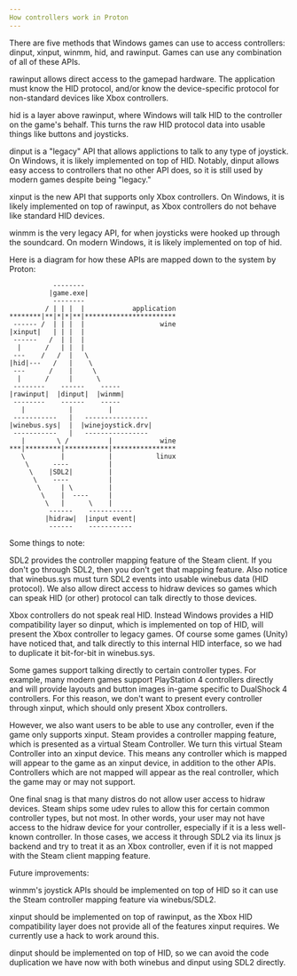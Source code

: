 ```yaml
---
How controllers work in Proton
---
```


There are five methods that Windows games can use to access controllers:
dinput, xinput, winmm, hid, and rawinput. Games can use any combination of all
of these APIs.

rawinput allows direct access to the gamepad hardware. The application must
know the HID protocol, and/or know the device-specific protocol for
non-standard devices like Xbox controllers.

hid is a layer above rawinput, where Windows will talk HID to the controller on
the game's behalf. This turns the raw HID protocol data into usable things like
buttons and joysticks.

dinput is a "legacy" API that allows applictions to talk to any type of
joystick. On Windows, it is likely implemented on top of HID. Notably, dinput
allows easy access to controllers that no other API does, so it is still used
by modern games despite being "legacy."

xinput is the new API that supports only Xbox controllers. On Windows, it is
likely implemented on top of rawinput, as Xbox controllers do not behave like
standard HID devices.

winmm is the very legacy API, for when joysticks were hooked up through the
soundcard. On modern Windows, it is likely implemented on top of hid.


Here is a diagram for how these APIs are mapped down to the system by Proton:


               --------
              |game.exe|
               --------
             / | | |  |            application
    ********|**|*|*|**|***********************
     ------ /  | | |  |                   wine
    |xinput|   | | |  |
     ------   /  | |  |
      |      /   | |  |
     ---    /   /  |   \
    |hid|---   /   |    \
     ---      /    |     \
      |      /     |      \
     --------    ------    -----
    |rawinput|  |dinput|  |winmm|
     --------    ------    -----
       |           |         |
     -----------   |   ----------------
    |winebus.sys|  |  |winejoystick.drv|
     -----------   |   ----------------
       |        \ /          |            wine
    ***|*********|***********|****************
       \         |           |           linux
        \      ----          |
         \    |SDL2|         |
          \    ----          |
           \     | \         |
            \    |  ----     |
             \   |      \    |
              ------    -----------
             |hidraw|  |input event|
              ------    -----------

Some things to note:

SDL2 provides the controller mapping feature of the Steam client. If you don't
go through SDL2, then you don't get that mapping feature. Also notice that
winebus.sys must turn SDL2 events into usable winebus data (HID protocol). We
also allow direct access to hidraw devices so games which can speak HID (or
other) protocol can talk directly to those devices.

Xbox controllers do not speak real HID. Instead Windows provides a HID
compatibility layer so dinput, which is implemented on top of HID, will present
the Xbox controller to legacy games. Of course some games (Unity) have noticed
that, and talk directly to this internal HID interface, so we had to duplicate
it bit-for-bit in winebus.sys.

Some games support talking directly to certain controller types. For example,
many modern games support PlayStation 4 controllers directly and will provide
layouts and button images in-game specific to DualShock 4 controllers. For this
reason, we don't want to present every controller through xinput, which should
only present Xbox controllers.

However, we also want users to be able to use any controller, even if the game
only supports xinput. Steam provides a controller mapping feature, which is
presented as a virtual Steam Controller. We turn this virtual Steam Controller
into an xinput device. This means any controller which is mapped will appear to
the game as an xinput device, in addition to the other APIs. Controllers which
are not mapped will appear as the real controller, which the game may or may
not support.

One final snag is that many distros do not allow user access to hidraw devices.
Steam ships some udev rules to allow this for certain common controller types,
but not most. In other words, your user may not have access to the hidraw
device for your controller, especially if it is a less well-known controller.
In those cases, we access it through SDL2 via its linux js backend and try to
treat it as an Xbox controller, even if it is not mapped with the Steam client
mapping feature.


Future improvements:

winmm's joystick APIs should be implemented on top of HID so it can use the
Steam controller mapping feature via winebus/SDL2.

xinput should be implemented on top of rawinput, as the Xbox HID compatibility
layer does not provide all of the features xinput requires. We currently use a
hack to work around this.

dinput should be implemented on top of HID, so we can avoid the code
duplication we have now with both winebus and dinput using SDL2 directly.
